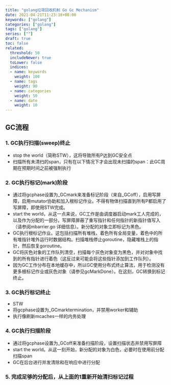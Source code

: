 ```yaml
---
title: "golang垃圾回收机制 Go Gc Mechanism"
date: 2021-04-21T11:23:18+08:00
keywords: ["golang"]
categories: ["golang"]
tags: ["golang"]
series: [""]
draft: true
toc: false
related:
  threshold: 50
  includeNewer: true
  toLower: false
  indices:
  - name: keywords
    weight: 100
  - name: tags
    weight: 90
  - name: categories
    weight: 50
  - name: date
    weight: 10
---
```


## GC流程

### 1. GC执行扫描(sweep)终止
- stop the world（简称STW），这将导致所有P达到GC安全点
- 扫描所有未清扫的span，只有在以下情况下才会出现未扫描的span：此GC周期在预期时间之前被强制执行

### 2. GC执行标记(mark)阶段
- 通过将gcphase设置为_GCmark来准备标记阶段（来自_GCoff），启用写屏障，启用mutator协助和加入根标记作业。不得有物体扫描直到所有P都启用了写屏障，即使用STW完成。
- start the world，从这一点来说，GC工作是由调度器启动mark工人完成的，以及作为分配的一部分。写屏障屏蔽了重写指针和任何指针的新指针值写入（请参阅mbarrier.go 详细信息）。新分配的对象立即标记为黑色。
- GC执行根标记作业。这包括扫描所有堆栈，着色所有全局变量，着色中的所有堆指针堆外运行时数据结构。扫描堆栈停止goroutine，隐藏堆栈上的指针，然后恢复goroutine。
- GC将灰色对象的工作队列清空，扫描每个灰色对象变为黑色，并对对象中找到的所有指针进行着色（这反过来可能会将这些指针添加到工作队列）。
- 因为GC工作分布在本地缓存中，所以GC使用分布式终止算法，用于检测没有更多根标记作业或灰色对象（请参见gcMarkDone）。在这刻，GC转换到标记终止。

### 3. GC执行标记终止
- STW
- 将gcphase设置为_GCmarktermination，并禁用worker和辅助
- 执行像刷新mcaches一样的内务处理

### 4. GC执行扫描阶段
- 通过将gcphase设置为_GCoff来准备扫描阶段，设置扫描状态并禁用写屏障
- start the world。从这一刻开始，新分配的对象为白色，必要时在使用前分配扫描span
- GC在后台进行并发清除和在响应中进行分配

### 5. 完成足够的分配后，从上面的1重新开始清扫标记过程







